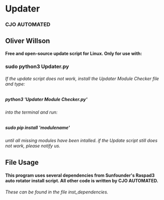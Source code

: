 # Updater
### CJO AUTOMATED
## Oliver Willson

#### Free and open-source update script for Linux. Only for use with:
### sudo python3 Updater.py

###### If the update script does not work, install the Updater Module Checker file and type:
##### python3 'Updater Module Checker.py'
###### into the terminal and run:
##### sudo pip install 'modulename'
###### until all missing modules have been intalled. if the Update script still does not work, please notify us.

## File Usage
#### This program uses several dependencies from Sunfounder's Raspad3 auto rotator install script. All other code is written by CJO AUTOMATED.
###### These can be found in the file inst_dependencies.
